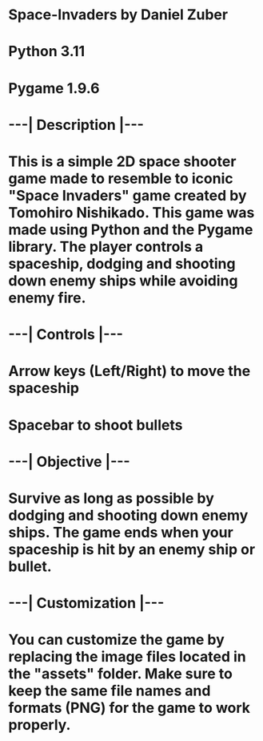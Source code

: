 # Space-Invaders by Daniel Zuber
# Python 3.11
# Pygame 1.9.6

# ---| Description |---
# This is a simple 2D space shooter game made to resemble to iconic "Space Invaders" game created by Tomohiro Nishikado. This game was made using Python and the Pygame library. The player controls a spaceship, dodging and shooting down enemy ships while avoiding enemy fire.


# ---| Controls |---
# Arrow keys (Left/Right) to move the spaceship
# Spacebar to shoot bullets

# ---| Objective |---
# Survive as long as possible by dodging and shooting down enemy ships. The game ends when your spaceship is hit by an enemy ship or bullet.

# ---| Customization |---
# You can customize the game by replacing the image files located in the "assets" folder. Make sure to keep the same file names and formats (PNG) for the game to work properly.
